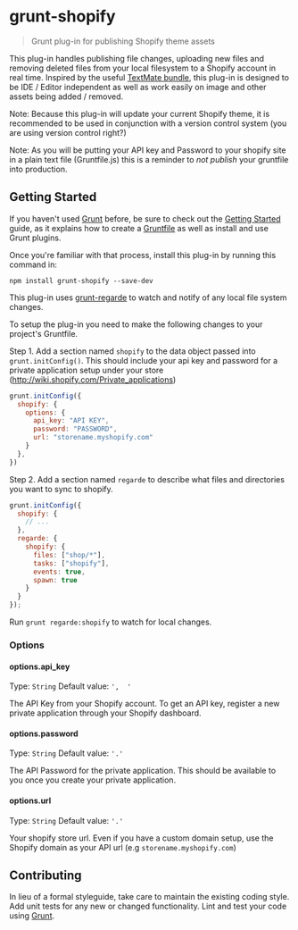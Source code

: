 # grunt-shopify

> Grunt plug-in for publishing Shopify theme assets

This plug-in handles publishing file changes, uploading new files and removing
deleted files from your local filesystem to a Shopify account in real time. 
Inspired by the useful [TextMate bundle](http://wiki.shopify.com/Shopify_Textmate_Bundle), 
this plug-in is designed to be IDE / Editor independent as well as work easily 
on image and other assets being added / removed.

Note: Because this plug-in will update your current Shopify theme, it is 
recommended to be used in conjunction with a version control system (you are
using version control right?)

Note: As you will be putting your API key and Password to your shopify site in
a plain text file (Gruntfile.js) this is a reminder to *not publish* your 
gruntfile into production. 

## Getting Started

If you haven't used [Grunt](http://gruntjs.com/) before, be sure to check out 
the [Getting Started](http://gruntjs.com/getting-started) guide, as it explains 
how to create a [Gruntfile](http://gruntjs.com/sample-gruntfile) as well as 
install and use Grunt plugins. 

Once you're familiar with that process, install this plug-in by running this 
command in:

```shell
npm install grunt-shopify --save-dev
```

This plug-in uses [grunt-regarde](https://github.com/yeoman/grunt-regarde) to 
watch and notify of any local file system changes.

To setup the plug-in you need to make the following changes to your project's 
Gruntfile.

Step 1. Add a section named `shopify` to the data object passed into 
`grunt.initConfig()`. This should include your api key and password for a 
private application setup under your store 
(http://wiki.shopify.com/Private_applications)

```js
grunt.initConfig({
  shopify: {
    options: {
      api_key: "API KEY",
      password: "PASSWORD",
      url: "storename.myshopify.com"
    }
  },
})
```

Step 2. Add a section named `regarde` to describe what files and directories you 
want to sync to shopify.

```js
grunt.initConfig({
  shopify: {
    // ...
  },
  regarde: {
    shopify: {
      files: ["shop/*"],
      tasks: ["shopify"],
      events: true,
      spawn: true
    }
  }
});
```

Run `grunt regarde:shopify` to watch for local changes. 

### Options

#### options.api_key

Type: `String`
Default value: `',  '`

The API Key from your Shopify account. To get an API key, register a new private 
application through your Shopify dashboard.

#### options.password

Type: `String`
Default value: `'.'`

The API Password for the private application. This should be available to you 
once you create your private application.

#### options.url

Type: `String`
Default value: `'.'`

Your shopify store url. Even if you have a custom domain setup, use the Shopify
domain as your API url (e.g `storename.myshopify.com`)

## Contributing

In lieu of a formal styleguide, take care to maintain the existing coding style. 
Add unit tests for any new or changed functionality. Lint and test your code 
using [Grunt](http://gruntjs.com/).
